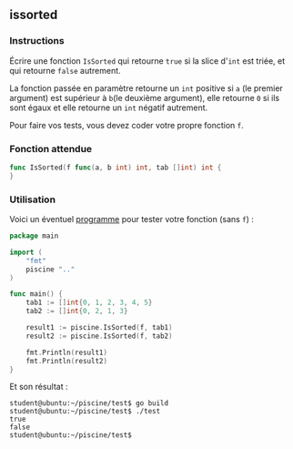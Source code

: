 ## issorted

### Instructions

Écrire une fonction `IsSorted` qui retourne `true` si la slice d'`int` est triée, et qui retourne `false` autrement.

La fonction passée en paramètre retourne un `int` positive si `a` (le premier argument) est supérieur à `b`(le deuxième argument), elle retourne `0` si ils sont égaux et elle retourne un `int` négatif autrement.

Pour faire vos tests, vous devez coder votre propre fonction `f`.

### Fonction attendue

```go
func IsSorted(f func(a, b int) int, tab []int) int {
}
```

### Utilisation

Voici un éventuel [programme](TODO-LINK) pour tester votre fonction (sans `f`) :

```go
package main

import (
	"fmt"
	piscine ".."
)

func main() {
	tab1 := []int{0, 1, 2, 3, 4, 5}
	tab2 := []int{0, 2, 1, 3}

	result1 := piscine.IsSorted(f, tab1)
	result2 := piscine.IsSorted(f, tab2)

	fmt.Println(result1)
	fmt.Println(result2)
}
```

Et son résultat :

```console
student@ubuntu:~/piscine/test$ go build
student@ubuntu:~/piscine/test$ ./test
true
false
student@ubuntu:~/piscine/test$
```
